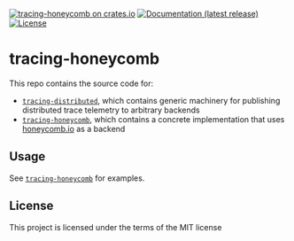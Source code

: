 [![tracing-honeycomb on crates.io](https://img.shields.io/crates/v/eaze-tracing-honeycomb)](https://crates.io/crates/eaze-tracing-honeycomb) [![Documentation (latest release)](https://docs.rs/eaze-tracing-honeycomb/badge.svg)](https://docs.rs/eaze-tracing-honeycomb/) [![License](https://img.shields.io/badge/license-MIT-green.svg)](../LICENSE)

# tracing-honeycomb

This repo contains the source code for:
- [`tracing-distributed`](tracing-distributed/README.md), which contains generic machinery for publishing distributed trace telemetry to arbitrary backends
- [`tracing-honeycomb`](tracing-honeycomb/README.md), which contains a concrete implementation that uses [honeycomb.io](https://honeycomb.io) as a backend

## Usage

See [`tracing-honeycomb`](tracing-honeycomb/README.md) for examples.

## License

This project is licensed under the terms of the MIT license

